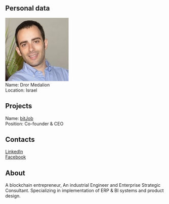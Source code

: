 ## Personal data
![dror medalion photo](photo/dror_medalion.jpg)  
Name:   Dror Medalion  
Location: Israel
## Projects 
Name: [bitJob](../projects/bitjob.md)  
Position: Co-founder & CEO
## Contacts
[LinkedIn](https://www.linkedin.com/in/dror-medalion/)    
[Facebook](https://www.facebook.com/D.Medalion)
## About
A blockchain entrepreneur, An industrial Engineer and Enterprise Strategic Consultant. Specializing in implementation of ERP & BI systems and product design.
